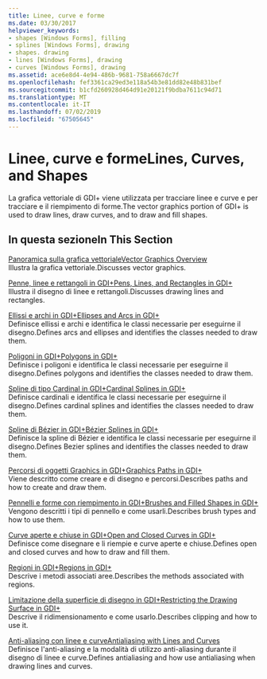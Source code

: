 ```yaml
---
title: Linee, curve e forme
ms.date: 03/30/2017
helpviewer_keywords:
- shapes [Windows Forms], filling
- splines [Windows Forms], drawing
- shapes. drawing
- lines [Windows Forms], drawing
- curves [Windows Forms], drawing
ms.assetid: ace6e8d4-4e94-486b-9681-758a6667dc7f
ms.openlocfilehash: fef3361ca29ed3e118a54b3e81dd82e48b831bef
ms.sourcegitcommit: b1cfd260928d464d91e20121f9bdba7611c94d71
ms.translationtype: MT
ms.contentlocale: it-IT
ms.lasthandoff: 07/02/2019
ms.locfileid: "67505645"
---
```

# <a name="lines-curves-and-shapes"></a><span data-ttu-id="8cd52-102">Linee, curve e forme</span><span class="sxs-lookup"><span data-stu-id="8cd52-102">Lines, Curves, and Shapes</span></span>
<span data-ttu-id="8cd52-103">La grafica vettoriale di GDI+ viene utilizzata per tracciare linee e curve e per tracciare e il riempimento di forme.</span><span class="sxs-lookup"><span data-stu-id="8cd52-103">The vector graphics portion of GDI+ is used to draw lines, draw curves, and to draw and fill shapes.</span></span>  
  
## <a name="in-this-section"></a><span data-ttu-id="8cd52-104">In questa sezione</span><span class="sxs-lookup"><span data-stu-id="8cd52-104">In This Section</span></span>  
 [<span data-ttu-id="8cd52-105">Panoramica sulla grafica vettoriale</span><span class="sxs-lookup"><span data-stu-id="8cd52-105">Vector Graphics Overview</span></span>](vector-graphics-overview.md)  
 <span data-ttu-id="8cd52-106">Illustra la grafica vettoriale.</span><span class="sxs-lookup"><span data-stu-id="8cd52-106">Discusses vector graphics.</span></span>  
  
 [<span data-ttu-id="8cd52-107">Penne, linee e rettangoli in GDI+</span><span class="sxs-lookup"><span data-stu-id="8cd52-107">Pens, Lines, and Rectangles in GDI+</span></span>](pens-lines-and-rectangles-in-gdi.md)  
 <span data-ttu-id="8cd52-108">Illustra il disegno di linee e rettangoli.</span><span class="sxs-lookup"><span data-stu-id="8cd52-108">Discusses drawing lines and rectangles.</span></span>  
  
 [<span data-ttu-id="8cd52-109">Ellissi e archi in GDI+</span><span class="sxs-lookup"><span data-stu-id="8cd52-109">Ellipses and Arcs in GDI+</span></span>](ellipses-and-arcs-in-gdi.md)  
 <span data-ttu-id="8cd52-110">Definisce ellissi e archi e identifica le classi necessarie per eseguirne il disegno.</span><span class="sxs-lookup"><span data-stu-id="8cd52-110">Defines arcs and ellipses and identifies the classes needed to draw them.</span></span>  
  
 [<span data-ttu-id="8cd52-111">Poligoni in GDI+</span><span class="sxs-lookup"><span data-stu-id="8cd52-111">Polygons in GDI+</span></span>](polygons-in-gdi.md)  
 <span data-ttu-id="8cd52-112">Definisce i poligoni e identifica le classi necessarie per eseguirne il disegno.</span><span class="sxs-lookup"><span data-stu-id="8cd52-112">Defines polygons and identifies the classes needed to draw them.</span></span>  
  
 [<span data-ttu-id="8cd52-113">Spline di tipo Cardinal in GDI+</span><span class="sxs-lookup"><span data-stu-id="8cd52-113">Cardinal Splines in GDI+</span></span>](cardinal-splines-in-gdi.md)  
 <span data-ttu-id="8cd52-114">Definisce cardinali e identifica le classi necessarie per eseguirne il disegno.</span><span class="sxs-lookup"><span data-stu-id="8cd52-114">Defines cardinal splines and identifies the classes needed to draw them.</span></span>  
  
 [<span data-ttu-id="8cd52-115">Spline di Bézier in GDI+</span><span class="sxs-lookup"><span data-stu-id="8cd52-115">Bézier Splines in GDI+</span></span>](bezier-splines-in-gdi.md)  
 <span data-ttu-id="8cd52-116">Definisce la spline di Bézier e identifica le classi necessarie per eseguirne il disegno.</span><span class="sxs-lookup"><span data-stu-id="8cd52-116">Defines Bezier splines and identifies the classes needed to draw them.</span></span>  
  
 [<span data-ttu-id="8cd52-117">Percorsi di oggetti Graphics in GDI+</span><span class="sxs-lookup"><span data-stu-id="8cd52-117">Graphics Paths in GDI+</span></span>](graphics-paths-in-gdi.md)  
 <span data-ttu-id="8cd52-118">Viene descritto come creare e di disegno e percorsi.</span><span class="sxs-lookup"><span data-stu-id="8cd52-118">Describes paths and how to create and draw them.</span></span>  
  
 [<span data-ttu-id="8cd52-119">Pennelli e forme con riempimento in GDI+</span><span class="sxs-lookup"><span data-stu-id="8cd52-119">Brushes and Filled Shapes in GDI+</span></span>](brushes-and-filled-shapes-in-gdi.md)  
 <span data-ttu-id="8cd52-120">Vengono descritti i tipi di pennello e come usarli.</span><span class="sxs-lookup"><span data-stu-id="8cd52-120">Describes brush types and how to use them.</span></span>  
  
 [<span data-ttu-id="8cd52-121">Curve aperte e chiuse in GDI+</span><span class="sxs-lookup"><span data-stu-id="8cd52-121">Open and Closed Curves in GDI+</span></span>](open-and-closed-curves-in-gdi.md)  
 <span data-ttu-id="8cd52-122">Definisce come disegnare e li riempie e curve aperte e chiuse.</span><span class="sxs-lookup"><span data-stu-id="8cd52-122">Defines open and closed curves and how to draw and fill them.</span></span>  
  
 [<span data-ttu-id="8cd52-123">Regioni in GDI+</span><span class="sxs-lookup"><span data-stu-id="8cd52-123">Regions in GDI+</span></span>](regions-in-gdi.md)  
 <span data-ttu-id="8cd52-124">Descrive i metodi associati aree.</span><span class="sxs-lookup"><span data-stu-id="8cd52-124">Describes the methods associated with regions.</span></span>  
  
 [<span data-ttu-id="8cd52-125">Limitazione della superficie di disegno in GDI+</span><span class="sxs-lookup"><span data-stu-id="8cd52-125">Restricting the Drawing Surface in GDI+</span></span>](restricting-the-drawing-surface-in-gdi.md)  
 <span data-ttu-id="8cd52-126">Descrive il ridimensionamento e come usarlo.</span><span class="sxs-lookup"><span data-stu-id="8cd52-126">Describes clipping and how to use it.</span></span>  
  
 [<span data-ttu-id="8cd52-127">Anti-aliasing con linee e curve</span><span class="sxs-lookup"><span data-stu-id="8cd52-127">Antialiasing with Lines and Curves</span></span>](antialiasing-with-lines-and-curves.md)  
 <span data-ttu-id="8cd52-128">Definisce l'anti-aliasing e la modalità di utilizzo anti-aliasing durante il disegno di linee e curve.</span><span class="sxs-lookup"><span data-stu-id="8cd52-128">Defines antialiasing and how use antialiasing when drawing lines and curves.</span></span>
